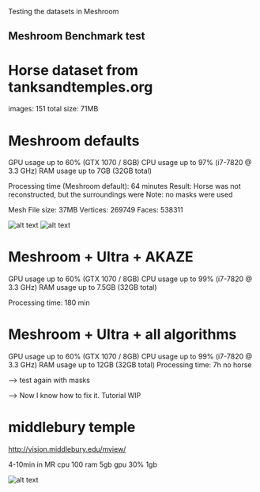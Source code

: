 Testing the datasets in Meshroom

## Meshroom Benchmark test ##

# Horse dataset from tanksandtemples.org
images: 151
total size: 71MB

# Meshroom defaults
GPU usage up to 60% (GTX 1070 / 8GB)
CPU usage up to 97% (i7-7820 @ 3.3 GHz)
RAM usage up to 7GB (32GB total)

Processing time (Meshroom default): 64 minutes
Result: Horse was not reconstructed, but the surroundings were
Note: no masks were used

Mesh
File size: 37MB
Vertices: 269749
Faces: 538311

![alt text](https://github.com/natowi/photogrammetry_datasets/blob/master/screenshots/horse1pt.JPG "Image 1")
![alt text](https://github.com/natowi/photogrammetry_datasets/blob/master/screenshots/horse1mesh.JPG "Image 1")

# Meshroom + Ultra + AKAZE
GPU usage up to 60% (GTX 1070 / 8GB)
CPU usage up to 99% (i7-7820 @ 3.3 GHz)
RAM usage up to 7.5GB (32GB total)

Processing time: 180 min

# Meshroom + Ultra + all algorithms
GPU usage up to 60% (GTX 1070 / 8GB)
CPU usage up to 99% (i7-7820 @ 3.3 GHz)
RAM usage up to 12GB (32GB total)
Processing time: 7h 
no horse

--> test again with masks

--> Now I know how to fix it. Tutorial WIP

# middlebury temple
http://vision.middlebury.edu/mview/

4-10min in MR
cpu 100
ram 5gb
gpu 30% 1gb

![alt text](https://github.com/natowi/photogrammetry_datasets/blob/master/screenshots/improvements.JPG "Image")

